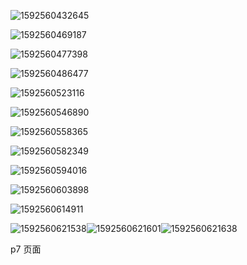 ![1592560432645](C:\Users\Administrator\AppData\Roaming\Typora\typora-user-images\1592560432645.png)



![1592560469187](C:\Users\Administrator\AppData\Roaming\Typora\typora-user-images\1592560469187.png)



![1592560477398](C:\Users\Administrator\AppData\Roaming\Typora\typora-user-images\1592560477398.png)

![1592560486477](C:\Users\Administrator\AppData\Roaming\Typora\typora-user-images\1592560486477.png)



![1592560523116](C:\Users\Administrator\AppData\Roaming\Typora\typora-user-images\1592560523116.png)

![1592560546890](C:\Users\Administrator\AppData\Roaming\Typora\typora-user-images\1592560546890.png)

![1592560558365](C:\Users\Administrator\AppData\Roaming\Typora\typora-user-images\1592560558365.png)



![1592560582349](C:\Users\Administrator\AppData\Roaming\Typora\typora-user-images\1592560582349.png)

![1592560594016](C:\Users\Administrator\AppData\Roaming\Typora\typora-user-images\1592560594016.png)





![1592560603898](C:\Users\Administrator\AppData\Roaming\Typora\typora-user-images\1592560603898.png)



![1592560614911](C:\Users\Administrator\AppData\Roaming\Typora\typora-user-images\1592560614911.png)



![1592560621538](C:\Users\Administrator\AppData\Roaming\Typora\typora-user-images\1592560621538.png)![1592560621601](C:\Users\Administrator\AppData\Roaming\Typora\typora-user-images\1592560621601.png)![1592560621638](C:\Users\Administrator\AppData\Roaming\Typora\typora-user-images\1592560621638.png)





p7 页面



